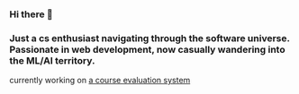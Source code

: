 ### Hi there 👋
### Just a cs enthusiast navigating through the software universe. Passionate in web development, now casually wandering into the ML/AI territory. 

currently working on [a course evaluation system](https://github.com/MingCWang/deis-course-evaluation)

